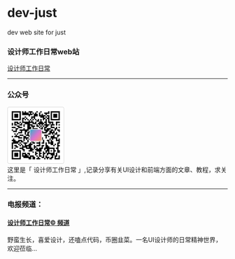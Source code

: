 # dev-just
dev web site for just

### 设计师工作日常web站
[设计师工作日常](https://www.liujueyi.cn)

---

### 公众号
![](imgs/wxgzh.png)  
这里是「 设计师工作日常 」,记录分享有关UI设计和前端方面的文章、教程，求关注。

---

### 电报频道：
#### [设计师工作日常© 频道](https://t.me/designer_work_share)
野蛮生长，喜爱设计，还嗑点代码，币圈韭菜。一名UI设计师的日常精神世界，欢迎莅临...
